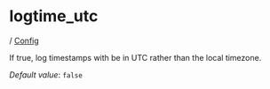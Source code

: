 # logtime_utc

/ [Config](../README.md) 

If true, log timestamps with be in UTC rather than the local timezone.

*Default value*: `false`
